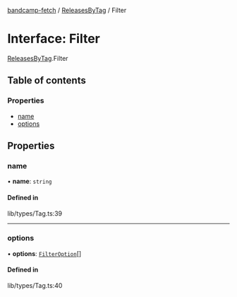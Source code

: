 [bandcamp-fetch](../README.md) / [ReleasesByTag](../modules/ReleasesByTag.md) / Filter

# Interface: Filter

[ReleasesByTag](../modules/ReleasesByTag.md).Filter

## Table of contents

### Properties

- [name](ReleasesByTag.Filter.md#name)
- [options](ReleasesByTag.Filter.md#options)

## Properties

### name

• **name**: `string`

#### Defined in

lib/types/Tag.ts:39

___

### options

• **options**: [`FilterOption`](ReleasesByTag.FilterOption.md)[]

#### Defined in

lib/types/Tag.ts:40
